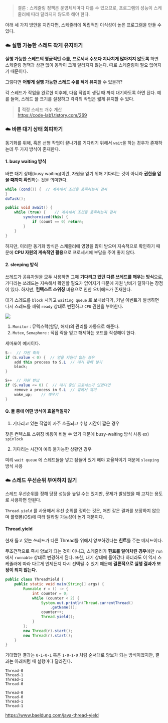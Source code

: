 > 결론 : 스케줄링 정책은 운영체제마다 다를 수 있으므로, 프로그램의 성능이 스케줄러에 따라 달라지지 않도록 해야 한다.

아래 세 가지 방안을 지킨다면, 스케줄러에 독립적인 이식성이 높은 프로그램을 만들 수 있다.

### ☁️ 실행 가능한 스레드 작게 유지하기

**실행 가능한 스레드의 평균적인 수를, 프로세서 수보다 지나치게 많아지지 않도록** 하면 스케줄링 정책과 상관 없이 동작이 크게 달라지지 않는다. 따로 스케줄링이 필요 없어지기 때문이다.

그렇다면 **어떻게 실행 가능한 스레드 수를 적게 유지**할 수 있을까? 

각 스레드가 작업을 완료한 이후에, 다음 작업이 생길 때 까지 대기하도록 하면 된다. 예를 들어, 스레드 풀 크기를 설정하고 각각의 작업은 짧게 유지할 수 있다.

> 🔖 적정 스레드 개수 계산<br>
https://code-lab1.tistory.com/269

### ☁️ 바쁜 대기 상태 회피하기

동기화를 위해, 혹은 선행 작업이 끝나기를 기다리기 위해서 `wait`을 하는 경우가 존재하는데 두 가지 방식이 존재한다.

#### 1. busy waiting 방식

바쁜 대기 상태(busy waiting)이란, 자원을 얻기 위해 기다리는 것이 아니라 **권한을 얻을 때까지 확인**하는 것을 의미한다. 

>
```java
while (cond()) {  // 계속해서 조건을 충족하는지 검사
}
doTask();
```

```java
public void await() {
	while (true) {    // 계속해서 조건을 충족하는지 검사
    	synchornized(this) {
        	if (count == 0) return;
        }
    }
}
```

하지만, 이러한 동기화 방식은 스케줄러에 영향을 많이 받으며 지속적으로 확인하기 때문에 **CPU 자원의 계속적인 활용**으로 프로세서에 부담을 주어 좋지 않다. 
#### 2. sleeping 방식 

쓰레드가 공유자원을 모두 사용하면 그때 **기다리고 있던 다른 쓰레드를 깨우는 방식**으로, 기다리는 쓰레드는 지속해서 확인할 필요가 없어지기 때문에 자원 낭비가 덜하다는 장점이 있다. 하지만, **컨텍스트 스위칭** 비용으로 인한 오버헤드가 존재한다.

대기 스레드를 `block` 시키고 `waiting queue` 로 보내놨다가, 커널 이벤트가 발생하면 다시 스레드를 깨워 `ready` 상태로 변환하고 `CPU` 권한을 부여한다.

![](https://velog.velcdn.com/images/semi-cloud/post/90bb20d3-81f0-4b1c-b0a0-d70d970cf574/image.png)


1. `Monitor` : 뮤텍스락(할당, 해제)의 관리를 자동으로 해준다.
2. `Mutex`, `Semaphore` : 직접 락을 얻고 해제하는 코드를 작성해야 한다.

세마포어 예시이다.
```java
S--  // 자원 획득 
if (S.value < 0) {  // 얻을 자원이 없는 경우
	add this process to S.L  // 대기 큐에 넣기
    block;
}
```
```java
S++  // 자원 반납
if (S.value <= 0) {  // 대기 중인 프로세스가 있었다면
	remove a process in S.L  // 큐에서 제거
	wake_up;    // 깨우기
}
```


#### Q. 둘 중에 어떤 방식이 효율적일까?

1. 기다리고 있는 작업이 자주 호출되고 수행 시간이 짧은 경우

잦은 컨텍스트 스위칭 비용이 비쌀 수 있기 때문에 busy-waiting 방식 사용 ex) `spinlock`

2. 기다리는 시간이 예측 불가능한 상황인 경우

미리 `wait queue` 에 스레드들을 넣고 잠들어 있게 해야 효율적이기 때문에 `sleeping` 방식 사용

### ☁️ 스레드 우선순위 부여하지 않기

스레드 우선순위를 정해 당장 성능을 높일 수는 있지만, 문제가 발생했을 때 고치는 용도로 사용하면 안된다.

`Thread.yield` 를 사용해서 우선 순위를 정하는 것은, 매번 같은 결과를 보장하지 않으며 플랫폼(OS)에 따라 달라질 가능성이 높기 때문이다.

#### Thread.yield

현재 돌고 있는 쓰레드가 다른 Thread를 위해서 양보하겠다는 **힌트**를 주는 메서드이다. 

무조건적으로 즉시 양보가 되는 것이 아니고, 스케줄러가 **힌트를 알아차린 경우**에만 `run`에서 `runnable` 상태로 변경하게 된다. 또한, 대기 상태에 들어갔다 하더라도 이 역시 스케줄러에 따라 다르게 언제든지 다시 선택될 수 있기 때문에 **결론적으로 실행 결과가 보장이 되지 않는다.**

```java
public class ThreadYield {
    public static void main(String[] args) {
        Runnable r = () -> {
            int counter = 0;
            while (counter < 2) {
                System.out.println(Thread.currentThread()
                    .getName());
                counter++;
                Thread.yield();
            }
        };
        new Thread(r).start();
        new Thread(r).start();
    }
}
```

기대했던 결과는 `0-1-0-1` 혹은 `1-0-1-0` 처럼 순서대로 양보가 되는 방식이겠지만, 결과는 아래처럼 매 실행마다 달라진다.
```
Thread-0
Thread-1
Thread-1
Thread-0
```

```
Thread-0
Thread-0
Thread-1
Thread-1
```

https://www.baeldung.com/java-thread-yield